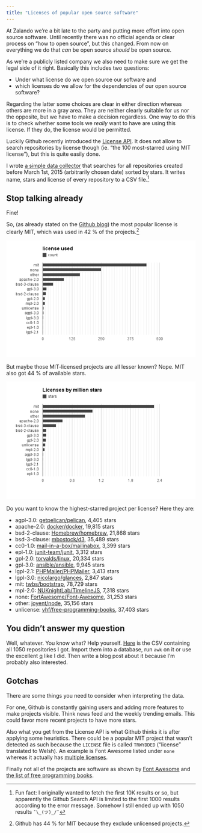 ```yaml
---
title: "Licenses of popular open source software"
---
```


At Zalando we’re a bit late to the party and putting more effort into open source software. Until recently there was no official agenda or clear process on “how to open source”, but this changed. From now on everything we do that *can* be open source *should* be open source.

As we’re a publicly listed company we also need to make sure we get the legal side of it right. Basically this includes two questions:

* Under what license do we open source our software and
* which licenses do we allow for the dependencies of our open source software?

Regarding the latter some choices are clear in either direction whereas others are more in a gray area. They are neither clearly suitable for us nor the opposite, but we have to make a decision regardless. One way to do this is to check whether some tools we *really* want to have are using this license. If they do, the license would be permitted.

Luckily Github recently introduced the [License API](https://developer.github.com/changes/2015-03-09-licenses-api/). It does not allow to search repositories by license though (ie. “the 100 most-starred using MIT license”), but this is quite easily done.

I wrote [a simple data collector](https://github.com/prayerslayer/gh-license-scraper/blob/popular/app.js) that searches for all repositories created before March 1st, 2015 (arbitrarily chosen date) sorted by stars. It writes name, stars and license of every repository to a CSV file.[^1]

## Stop talking already

Fine!

So, (as already stated on the [Github blog](https://github.com/blog/1964-license-usage-on-github-com)) the most popular license is clearly MIT, which was used in 42 % of the projects.[^2]

![Licenses used](/media/img/gh-licenses-by-count.png)

But maybe those MIT-licensed projects are all lesser known? Nope. MIT also got 44 % of available stars.

![Licenses by million stars](/media/img/gh-licenses-by-stars.png)

Do you want to know the highest-starred project per license? Here they are:

* agpl-3.0: [getpelican/pelican](//github.com/getpelican/pelican), 4,405 stars
* apache-2.0: [docker/docker](//github.com/docker/docker), 19,815 stars
* bsd-2-clause: [Homebrew/homebrew](//github.com/Homebrew/homebrew), 21,868 stars
* bsd-3-clause: [mbostock/d3](//github.com/mbostock/d3), 35,489 stars
* cc0-1.0: [mail-in-a-box/mailinabox](//github.com/mail-in-a-box/mailinabox), 3,399 stars
* epl-1.0: [junit-team/junit](//github.com/junit-team/junit), 3,312 stars
* gpl-2.0: [torvalds/linux](//github.com/torvalds/linux), 20,334 stars
* gpl-3.0: [ansible/ansible](//github.com/ansible/ansible), 9,945 stars
* lgpl-2.1: [PHPMailer/PHPMailer](//github.com/PHPMailer/PHPMailer), 3,413 stars
* lgpl-3.0: [nicolargo/glances](//github.com/nicolargo/glances), 2,847 stars
* mit: [twbs/bootstrap](//github.com/twbs/bootstrap), 78,729 stars
* mpl-2.0: [NUKnightLab/TimelineJS](//github.com/NUKnightLab/TimelineJS), 7,318 stars
* none: [FortAwesome/Font-Awesome](//github.com/FortAwesome/Font-Awesome), 31,253 stars
* other: [joyent/node](//github.com/joyent/node), 35,156 stars
* unlicense: [vhf/free-programming-books](//github.com/vhf/free-programming-books), 37,403 stars

## You didn’t answer my question

Well, whatever. You know what? Help yourself. [Here](/media/other/gh-licenses.csv) is the CSV containing all 1050 repositories I got. Import them into a database, run `awk` on it or use the excellent [q](http://harelba.github.io/q/) like I did. Then write a blog post about it because I’m probably also interested.


## Gotchas

There are some things you need to consider when interpreting the data.

For one, Github is constantly gaining users and adding more features to make projects visible. Think news feed and the weekly trending emails. This could favor more recent projects to have more stars.

Also what you get from the License API is what Github thinks it is after applying some heuristics. There could be a popular MIT project that wasn’t detected as such because the `LICENSE` file is called `TRWYDDED` (“license” translated to Welsh). An example is Font Awesome listed under `none` whereas it actually has [multiple licenses](https://github.com/FortAwesome/Font-Awesome#license).

Finally not all of the projects are software as shown by [Font Awesome](http://fortawesome.github.io/Font-Awesome/) and [the list of free programming books](http://resrc.io/list/10/list-of-free-programming-books/).

[^1]: Fun fact: I originally wanted to fetch the first 10K results or so, but apparently the Github Search API is limited to the first 1000 results according to the error message. Somehow I still ended up with 1050 results `¯\_(ツ)_/¯`
[^2]: Github has 44 % for MIT because they exclude unlicensed projects.